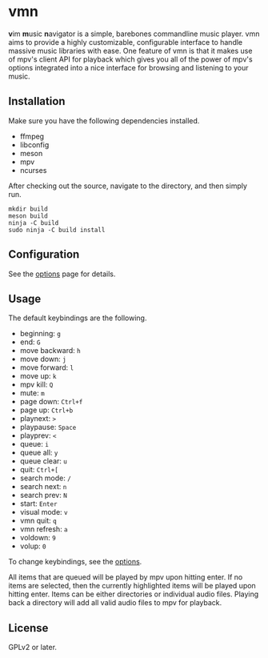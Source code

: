 # vmn
**v**im **m**usic **n**avigator is a simple, barebones commandline music player. vmn aims to provide a highly customizable, configurable interface to handle massive music libraries with ease. One feature of vmn is that it makes use of mpv's client API for playback which gives you all of the power of mpv's options integrated into a nice interface for browsing and listening to your music.

## Installation
Make sure you have the following dependencies installed.

* ffmpeg
* libconfig
* meson
* mpv
* ncurses

After checking out the source, navigate to the directory, and then simply run.
```
mkdir build
meson build
ninja -C build
sudo ninja -C build install
```

## Configuration
See the [options](https://github.com/Dudemanguy911/vmn/blob/master/options.md) page for details.

## Usage
The default keybindings are the following.

* beginning: `g`
* end: `G`
* move backward: `h`
* move down: `j`
* move forward: `l`
* move up: `k`
* mpv kill: `Q`
* mute: `m`
* page down: `Ctrl+f`
* page up: `Ctrl+b`
* playnext: `>`
* playpause: `Space`
* playprev: `<`
* queue: `i`
* queue all: `y`
* queue clear: `u`
* quit: `Ctrl+[`
* search mode: `/`
* search next: `n`
* search prev: `N`
* start: `Enter`
* visual mode: `v`
* vmn quit: `q`
* vmn refresh: `a`
* voldown: `9`
* volup: `0`

To change keybindings, see the [options](https://github.com/Dudemanguy911/vmn/blob/master/options.md).

All items that are queued will be played by mpv upon hitting enter. If no items are selected, then the currently highlighted items will be played upon hitting enter. Items can be either directories or individual audio files. Playing back a directory will add all valid audio files to mpv for playback.

## License
GPLv2 or later.
